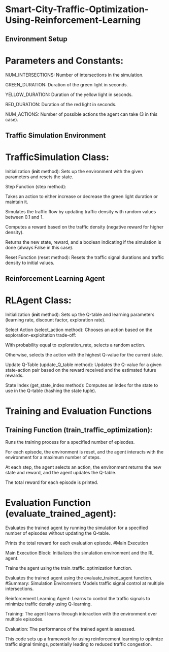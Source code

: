 # Smart-City-Traffic-Optimization-Using-Reinforcement-Learning

## Environment Setup
# Parameters and Constants:
NUM_INTERSECTIONS: Number of intersections in the simulation.

GREEN_DURATION: Duration of the green light in seconds.

YELLOW_DURATION: Duration of the yellow light in seconds.

RED_DURATION: Duration of the red light in seconds.

NUM_ACTIONS: Number of possible actions the agent can take (3 in this case).

## Traffic Simulation Environment
# TrafficSimulation Class:

Initialization (__init__ method): Sets up the environment with the given parameters and resets the state.

Step Function (step method):

Takes an action to either increase or decrease the green light duration or maintain it.

Simulates the traffic flow by updating traffic density with random values between 0.1 and 1.

Computes a reward based on the traffic density (negative reward for higher density).

Returns the new state, reward, and a boolean indicating if the simulation is done (always False in 
this case).

Reset Function (reset method): Resets the traffic signal durations and traffic density to initial values.

## Reinforcement Learning Agent

# RLAgent Class:
Initialization (__init__ method): Sets up the Q-table and learning parameters (learning rate, discount factor, exploration rate).

Select Action (select_action method): Chooses an action based on the exploration-exploitation trade-off:

With probability equal to exploration_rate, selects a random action.

Otherwise, selects the action with the highest Q-value for the current state.

Update Q-Table (update_Q_table method): Updates the Q-value for a given state-action pair based on the reward received and the estimated future rewards.

State Index (get_state_index method): Computes an index for the state to use in the Q-table (hashing the state tuple).

# Training and Evaluation Functions
## Training Function (train_traffic_optimization):
Runs the training process for a specified number of episodes.

For each episode, the environment is reset, and the agent interacts with the environment for a maximum number of steps.

At each step, the agent selects an action, the environment returns the new state and reward, and the agent updates the Q-table.

The total reward for each episode is printed.
# Evaluation Function (evaluate_trained_agent):

Evaluates the trained agent by running the simulation for a specified number of episodes without updating the Q-table.

Prints the total reward for each evaluation episode.
#Main Execution

Main Execution Block:
Initializes the simulation environment and the RL agent.

Trains the agent using the train_traffic_optimization function.

Evaluates the trained agent using the evaluate_trained_agent function.
#Summary:
Simulation Environment: Models traffic signal control at multiple intersections.

Reinforcement Learning Agent: Learns to control the traffic signals to minimize traffic density using Q-learning.

Training: The agent learns through interaction with the environment over multiple episodes.

Evaluation: The performance of the trained agent is assessed.

This code sets up a framework for using reinforcement learning to optimize traffic signal timings, potentially leading to reduced traffic congestion.
